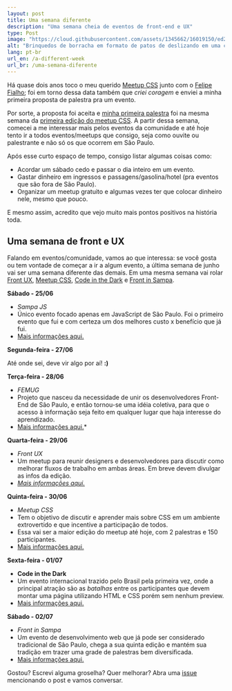 ```yaml
---
layout: post
title: Uma semana diferente
description: "Uma semana cheia de eventos de front-end e UX"
type: Post
image: "https://cloud.githubusercontent.com/assets/1345662/16019150/ed21d430-317d-11e6-91e1-ff7ae317a617.jpg"
alt: "Brinquedos de borracha em formato de patos de deslizando em uma corrente de água entre duas calçadas."
lang: pt-br
url_en: /a-different-week
url_br: /uma-semana-diferente
---
```


Há quase dois anos toco o meu querido [Meetup CSS](https://github.com/raphaelfabeni/css-sp) junto com o [Felipe Fialho](https://twitter.com/lfeh); foi em torno dessa data também que *criei coragem* e enviei a minha primeira proposta de palestra pra um evento.

Por sorte, a proposta foi aceita e [minha primeira palestra](http://www.thedevelopersconference.com.br/tdc/2014/saopaulo/trilha-front-end) foi na mesma semana da [primeira edição do meetup CSS](https://github.com/raphaelfabeni/css-sp/blob/master/meetups/01.md). A partir dessa semana, comecei a me interessar mais pelos eventos da comunidade e até hoje tento ir a todos eventos/meetups que consigo, seja como ouvite ou palestrante e não só os que ocorrem em São Paulo.

Após esse curto espaço de tempo, consigo listar algumas coisas como:

* Acordar um sábado cedo e passar o dia inteiro em um evento.
* Gastar dinheiro em ingressos e passagens/gasolina/hotel (pra eventos que são fora de São Paulo).
* Organizar um meetup gratuito e algumas vezes ter que colocar dinheiro nele, mesmo que pouco.

E mesmo assim, acredito que vejo muito mais pontos positivos na história toda.

## Uma semana de front e UX

Falando em eventos/comunidade, vamos ao que interessa: se você gosta ou tem vontade de começar a ir a algum evento, a última semana de junho vai ser uma semana diferente das demais. Em uma mesma semana vai rolar [Front UX](http://frontux.com/), [Meetup CSS](https://github.com/raphaelfabeni/css-sp), [Code in the Dark](http://codeinthedark.com.br/) e [Front in Sampa](http://frontinsampa.com.br/). 

**Sábado - 25/06**

* *Sampa JS*
* Único evento focado apenas em JavaScript de São Paulo. Foi o primeiro evento que fui e com certeza um dos melhores custo x benefício que já fui.
* [Mais informações aqui.](http://sampajs.com.br/)

**Segunda-feira - 27/06**

Até onde sei, deve vir algo por aí! **:)**

**Terça-feira - 28/06**

* *FEMUG*
* Projeto que nasceu da necessidade de unir os desenvolvedores Front-End de São Paulo, e então tornou-se uma idéia coletiva, para que o acesso à informação seja feito em qualquer lugar que haja interesse do aprendizado.
* [Mais informações aqui.](https://sp.femug.com/t/femug-sp-33-lambda3/792)* 

**Quarta-feira - 29/06**

* *Front UX*
* Um meetup para reunir designers e desenvolvedores para discutir como melhorar fluxos de trabalho em ambas áreas. Em breve devem divulgar as infos da edição.
* *[Mais informações aqui.](http://www.meetup.com/pt-BR/Frontux/)* 

**Quinta-feira - 30/06**

* *Meetup CSS*
* Tem o objetivo de discutir e aprender mais sobre CSS em um ambiente extrovertido e que incentive a participação de todos.
* Essa vai ser a maior edição do meetup até hoje, com 2 palestras e 150 participantes.
* [Mais informações aqui.](http://www.meetup.com/pt-BR/CSS-SP/events/231719368/)

**Sexta-feira - 01/07**

* **Code in the Dark**
* Um evento internacional trazido pelo Brasil pela primeira vez, onde a principal atração são as *batalhas* entre os participantes que devem montar uma página utilizando HTML e CSS porém sem nenhum preview.
* [Mais informações aqui.](http://codeinthedark.com.br/)

**Sábado - 02/07**

* *Front in Sampa*
* Um evento de desenvolvimento web que já pode ser considerado tradicional de São Paulo, chega a sua quinta edição e mantém sua tradição em trazer uma grade de palestras bem diversificada.
* [Mais informações aqui.](http://frontinsampa.com.br/)

Gostou? Escrevi alguma groselha? Quer melhorar? Abra uma [issue](https://github.com/raphaelfabeni/raphaelfabeni.github.io/issues) mencionando o post e vamos conversar.